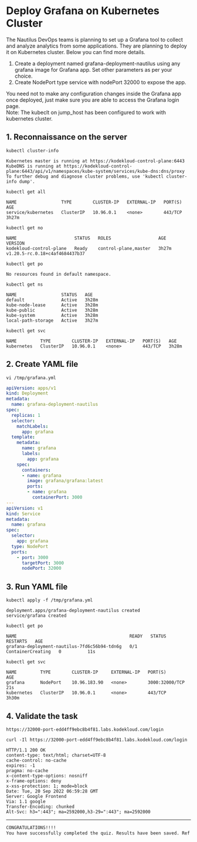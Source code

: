 # Deploy Grafana on Kubernetes Cluster

The Nautilus DevOps teams is planning to set up a Grafana tool to collect and analyze analytics from some applications. They are planning to deploy it on Kubernetes cluster. Below you can find more details.  
1) Create a deployment named grafana-deployment-nautilus using any grafana image for Grafana app. Set other parameters as per your choice.  
2) Create NodePort type service with nodePort 32000 to expose the app.  

You need not to make any configuration changes inside the Grafana app once deployed, just make sure you are able to access the Grafana login page.  
Note: The kubeclt on jump_host has been configured to work with kubernetes cluster.


## 1. Reconnaissance on the server
`kubectl cluster-info`  
```console
Kubernetes master is running at https://kodekloud-control-plane:6443
KubeDNS is running at https://kodekloud-control-plane:6443/api/v1/namespaces/kube-system/services/kube-dns:dns/proxy
To further debug and diagnose cluster problems, use 'kubectl cluster-info dump'.
```

`kubectl get all`  
```console
NAME                 TYPE        CLUSTER-IP   EXTERNAL-IP   PORT(S)   AGE
service/kubernetes   ClusterIP   10.96.0.1    <none>        443/TCP   3h27m
```

`kubectl get no`  
```console
NAME                      STATUS   ROLES                  AGE     VERSION
kodekloud-control-plane   Ready    control-plane,master   3h27m   v1.20.5-rc.0.18+c4af4684437b37
```

`kubectl get po`  
```console
No resources found in default namespace.
```

`kubectl get ns`  
```console
NAME                 STATUS   AGE
default              Active   3h28m
kube-node-lease      Active   3h28m
kube-public          Active   3h28m
kube-system          Active   3h28m
local-path-storage   Active   3h27m
```

`kubectl get svc`  
```console
NAME         TYPE        CLUSTER-IP   EXTERNAL-IP   PORT(S)   AGE
kubernetes   ClusterIP   10.96.0.1    <none>        443/TCP   3h28m
```


## 2. Create YAML file
`vi /tmp/grafana.yml`  

```yaml
apiVersion: apps/v1
kind: Deployment
metadata:
  name: grafana-deployment-nautilus
spec:
  replicas: 1
  selector:
    matchLabels:
      app: grafana
  template:
    metadata:
      name: grafana
      labels:
        app: grafana
    spec:
      containers:
      - name: grafana
        image: grafana/grafana:latest
        ports:
        - name: grafana
          containerPort: 3000
---
apiVersion: v1
kind: Service
metadata:
  name: grafana
spec:
  selector: 
    app: grafana
  type: NodePort  
  ports:
    - port: 3000
      targetPort: 3000
      nodePort: 32000
```


## 3. Run YAML file
`kubectl apply -f /tmp/grafana.yml`  
```console
deployment.apps/grafana-deployment-nautilus created
service/grafana created
```

`kubectl get po`  
```console
NAME                                           READY   STATUS              RESTARTS   AGE
grafana-deployment-nautilus-7fd6c56b94-tdn6g   0/1     ContainerCreating   0          11s
```

`kubectl get svc`  
```console
NAME         TYPE        CLUSTER-IP     EXTERNAL-IP   PORT(S)          AGE
grafana      NodePort    10.96.183.90   <none>        3000:32000/TCP   21s
kubernetes   ClusterIP   10.96.0.1      <none>        443/TCP          3h30m
```


## 4. Validate the task
`https://32000-port-edd4ff9ebc8b4f81.labs.kodekloud.com/login`  

`curl -Il https://32000-port-edd4ff9ebc8b4f81.labs.kodekloud.com/login`  
```console
HTTP/1.1 200 OK
content-type: text/html; charset=UTF-8
cache-control: no-cache
expires: -1
pragma: no-cache
x-content-type-options: nosniff
x-frame-options: deny
x-xss-protection: 1; mode=block
Date: Tue, 20 Sep 2022 06:59:28 GMT
Server: Google Frontend
Via: 1.1 google
Transfer-Encoding: chunked
Alt-Svc: h3=":443"; ma=2592000,h3-29=":443"; ma=2592000
```

---

```bash
CONGRATULATIONS!!!!
You have successfully completed the quiz. Results have been saved. Ref ID:6328d9450350ca05388a4648
```

